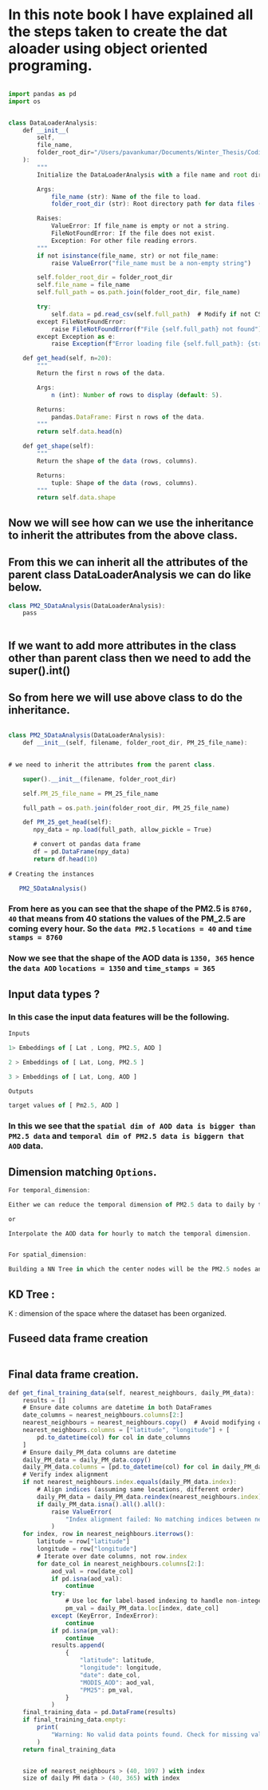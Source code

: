 # In this note book I have explained all the steps taken to create the dat aloader using object oriented programing. 

```js

import pandas as pd
import os


class DataLoaderAnalysis:
    def __init__(
        self,
        file_name,
        folder_root_dir="/Users/pavankumar/Documents/Winter_Thesis/Coding_Learning/Thesis/src/data/data_files",
    ):
        """
        Initialize the DataLoaderAnalysis with a file name and root directory.

        Args:
            file_name (str): Name of the file to load.
            folder_root_dir (str): Root directory path for data files (default: MODIS_AOD path).

        Raises:
            ValueError: If file_name is empty or not a string.
            FileNotFoundError: If the file does not exist.
            Exception: For other file reading errors.
        """
        if not isinstance(file_name, str) or not file_name:
            raise ValueError("file_name must be a non-empty string")

        self.folder_root_dir = folder_root_dir
        self.file_name = file_name
        self.full_path = os.path.join(folder_root_dir, file_name)

        try:
            self.data = pd.read_csv(self.full_path)  # Modify if not CSV
        except FileNotFoundError:
            raise FileNotFoundError(f"File {self.full_path} not found")
        except Exception as e:
            raise Exception(f"Error loading file {self.full_path}: {str(e)}")

    def get_head(self, n=20):
        """
        Return the first n rows of the data.

        Args:
            n (int): Number of rows to display (default: 5).

        Returns:
            pandas.DataFrame: First n rows of the data.
        """
        return self.data.head(n)

    def get_shape(self):
        """
        Return the shape of the data (rows, columns).

        Returns:
            tuple: Shape of the data (rows, columns).
        """
        return self.data.shape

```

## Now we will see how can we use the inheritance to inherit the attributes from the above class. 

## From this we can inherit all the attributes of the parent class DataLoaderAnalysis we can do like below.

```js
class PM2_5DataAnalysis(DataLoaderAnalysis):
    pass
    
```

## If we want to add more attributes in the class other than parent class then we need to add the super().__int__()

## So from here we will use above class to do the inheritance.

```js 

class PM2_5DataAnalysis(DataLoaderAnalysis):
    def __init__(self, filename, folder_root_dir, PM_25_file_name):
    

# we need to inherit the attributes from the parent class. 

    super().__init__(filename, folder_root_dir)

    self.PM_25_file_name = PM_25_file_name

    full_path = os.path.join(folder_root_dir, PM_25_file_name)

    def PM_25_get_head(self):
       npy_data = np.load(full_path, allow_pickle = True)

       # convert ot pandas data frame 
       df = pd.DataFrame(npy_data)
       return df.head(10)
    
# Creating the instances 

   PM2_5DataAnalysis()

```

### From here as you can see that the shape of the PM2.5 is `8760, 40` that means from 40 stations the values of the PM_2.5 are coming every hour. So the `data PM2.5` `locations = 40` and `time stamps = 8760` 


### Now we see that the shape of the AOD data is `1350, 365`  hence the `data AOD` `locations = 1350` and `time_stamps = 365` 


## Input data types ?

### In this case the input data features will be the following. 

```js
Inputs 

1> Embeddings of [ Lat , Long, PM2.5, AOD ]

2 > Embeddings of [ Lat, Long, PM2.5 ]

3 > Embeddings of [ Lat, Long, AOD ]

Outputs 

target values of [ Pm2.5, AOD ] 

```

### In this we see that the `spatial dim of AOD data is bigger than PM2.5 data` and `temporal dim of PM2.5 data is biggern that AOD` data.


## Dimension matching `Options`.

```js
For temporal_dimension: 

Either we can reduce the temporal dimension of PM2.5 data to daily by taking the average of the PM2.5 data.

or 

Interpolate the AOD data for hourly to match the temporal dimension.


For spatial_dimension:

Building a NN Tree in which the center nodes will be the PM2.5 nodes and surrounding nodes will be AOD nodes. 


```

## KD Tree :

K : dimension of the space where the dataset has been organized.


## Fuseed data frame creation 

```js


```

## Final data frame creation.

```js
def get_final_training_data(self, nearest_neighbours, daily_PM_data):
    results = []
    # Ensure date columns are datetime in both DataFrames
    date_columns = nearest_neighbours.columns[2:]
    nearest_neighbours = nearest_neighbours.copy()  # Avoid modifying original
    nearest_neighbours.columns = ["latitude", "longitude"] + [
        pd.to_datetime(col) for col in date_columns
    ]
    # Ensure daily_PM_data columns are datetime
    daily_PM_data = daily_PM_data.copy()
    daily_PM_data.columns = [pd.to_datetime(col) for col in daily_PM_data.columns]
    # Verify index alignment
    if not nearest_neighbours.index.equals(daily_PM_data.index):
        # Align indices (assuming same locations, different order)
        daily_PM_data = daily_PM_data.reindex(nearest_neighbours.index)
        if daily_PM_data.isna().all().all():
            raise ValueError(
                "Index alignment failed: No matching indices between nearest_neighbours and daily_PM_data"
            )
    for index, row in nearest_neighbours.iterrows():
        latitude = row["latitude"]
        longitude = row["longitude"]
        # Iterate over date columns, not row.index
        for date_col in nearest_neighbours.columns[2:]:
            aod_val = row[date_col]
            if pd.isna(aod_val):
                continue
            try:
                # Use loc for label-based indexing to handle non-integer indices
                pm_val = daily_PM_data.loc[index, date_col]
            except (KeyError, IndexError):
                continue
            if pd.isna(pm_val):
                continue
            results.append(
                {
                    "latitude": latitude,
                    "longitude": longitude,
                    "date": date_col,
                    "MODIS_AOD": aod_val,
                    "PM25": pm_val,
                }
            )
    final_training_data = pd.DataFrame(results)
    if final_training_data.empty:
        print(
            "Warning: No valid data points found. Check for missing values or index/column mismatches."
        )
    return final_training_data


    size of nearest_neighbours > (40, 1097 ) with index
    size of daily PM data > (40, 365) with index 

```